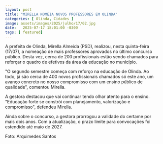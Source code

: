 ```yaml
---
layout: post
title: "MIRELLA NOMEIA NOVOS PROFESSORES EM OLINDA"
categories: [ Olinda, Cidades ]
image: assets/images/2025/julho/17/02.jpg
date:   2025-07-17 18:01:00 -0300
tags: [ featured]
---
```

A prefeita de Olinda, Mirella Almeida (PSD), realizou, nesta quinta-feira (17/07), a nomeação de mais professores aprovados no último concurso público. Desta vez, cerca de 200 profissionais estão sendo chamados para reforçar o quadro de efetivos da área da educação no município. 

"O segundo semestre começa com reforço na educação de Olinda. Ao todo, já são cerca de 400 novos profissionais chamados só este ano, um avanço concreto no nosso compromisso com um ensino público de qualidade", comentou Mirella.

A gestora destacou que vai continuar tendo olhar atento para o ensino. "Educação forte se constrói com planejamento, valorização e compromisso", defendeu Mirella. 

Ainda sobre o concurso, a gestora prorrogou a validade do certame por mais dois anos. Com a atualização, o prazo limite para convocações foi estendido até maio de 2027.

Foto: Arquimedes Santos